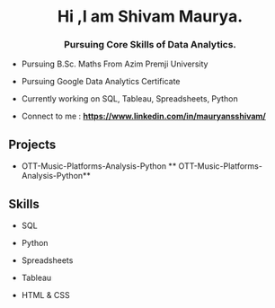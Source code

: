 <h1 align="center">Hi ,I am Shivam Maurya.</h1>
<h3 align="center">Pursuing Core Skills of Data Analytics.</h3>

- Pursuing B.Sc. Maths From Azim Premji University

- Pursuing Google Data Analytics Certificate

- Currently working on SQL, Tableau, Spreadsheets, Python

- Connect to me : **https://www.linkedin.com/in/mauryansshivam/**
## **Projects**
-  OTT-Music-Platforms-Analysis-Python ** OTT-Music-Platforms-Analysis-Python**

## **Skills**
- SQL

- Python

- Spreadsheets

- Tableau

- HTML & CSS


